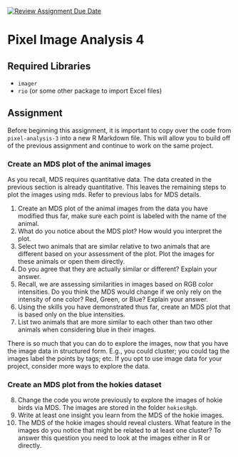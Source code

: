 [![Review Assignment Due Date](https://classroom.github.com/assets/deadline-readme-button-24ddc0f5d75046c5622901739e7c5dd533143b0c8e959d652212380cedb1ea36.svg)](https://classroom.github.com/a/omDh67kt)
# Pixel Image Analysis 4

## Required Libraries

- `imager`
- `rio` (or some other package to import Excel files)

## Assignment

Before beginning this assignment, it is important to copy over the code from `pixel-analysis-3` into a new R Markdown file. This will allow you to build off of the previous assignment and continue to work on the same project.

### Create an MDS plot of the animal images

As you recall, MDS requires quantitative data. The data created in the previous section is already quantitative. This leaves the remaining steps to plot the images using mds. Refer to previous labs for MDS details.

1. Create an MDS plot of the animal images from the data you have modified thus far, make sure each point is labeled with the name of the animal.
2. What do you notice about the MDS plot? How would you interpret the plot.
3. Select two animals that are similar relative to two animals that are different based on your assessment of the plot. Plot the images for these animals or open them directly.
4. Do you agree that they are actually similar or different? Explain your answer.
5. Recall, we are assessing similarities in images based on RGB color intensities. Do you think the MDS would change if we only rely on the intensity of one color? Red, Green, or Blue? Explain your answer.
6. Using the skills you have demonstrated thus far, create an MDS plot that is based only on the blue intensities. 
7. List two animals that are more similar to each other than two other animals when considering blue in their images. 

There is so much that you can do to explore the images, now that you have the image data in structured form. E.g., you could cluster; you could tag the images label the points by tags; etc. If you opt to use image data for your project, consider more ways to explore the data.

### Create an MDS plot from the hokies dataset

8. Change the code you wrote previously to explore the images of hokie birds via MDS. The images are stored in the folder `hokiesRgb`. 
9. Write at least one insight you learn from the MDS of the hokie images. 
10. The MDS of the hokie images should reveal clusters. What feature in the images do you notice that might be related to at least one cluster? To answer this question you need to look at the images either in R or directly.